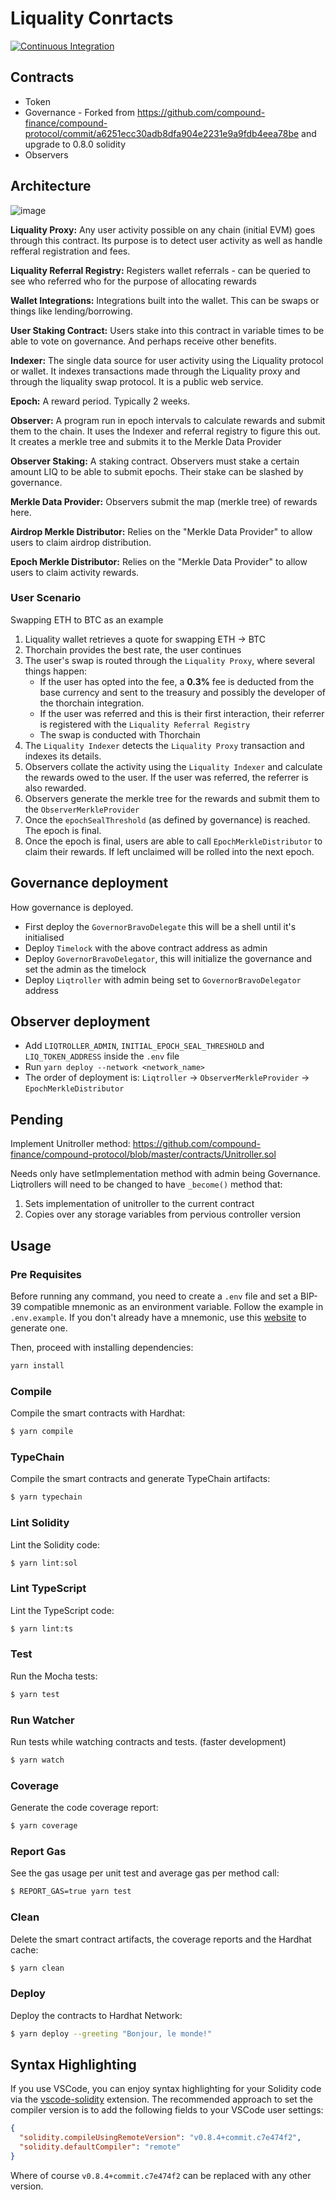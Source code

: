 # Liquality Conrtacts

[![Continuous Integration](https://github.com/liquality/liquality-contracts/actions/workflows/ci.yml/badge.svg?branch=master)](https://github.com/liquality/liquality-contracts/actions/workflows/ci.yml)

## Contracts

- Token
- Governance - Forked from https://github.com/compound-finance/compound-protocol/commit/a6251ecc30adb8dfa904e2231e9a9fdb4eea78be and upgrade to 0.8.0 solidity
- Observers

## Architecture

![image](https://user-images.githubusercontent.com/11529637/152171038-0e42019c-207d-4e1b-9f6e-dbf47f4f65cc.png)

**Liquality Proxy:** Any user activity possible on any chain (initial EVM) goes through this contract. Its purpose is to detect user activity as well as handle refferal registration and fees.

**Liquality Referral Registry:** Registers wallet referrals - can be queried to see who referred who for the purpose of allocating rewards

**Wallet Integrations:** Integrations built into the wallet. This can be swaps or things like lending/borrowing.

**User Staking Contract:** Users stake into this contract in variable times to be able to vote on governance. And perhaps receive other benefits. 

**Indexer:** The single data source for user activity using the Liquality protocol or wallet. It indexes transactions made through the Liquality proxy and through the liquality swap protocol. It is a public web service.

**Epoch:** A reward period. Typically 2 weeks.

**Observer:** A program run in epoch intervals to calculate rewards and submit them to the chain. It uses the Indexer and referral registry to figure this out. It creates a merkle tree and submits it to the Merkle Data Provider

**Observer Staking:** A staking contract. Observers must stake a certain amount LIQ to be able to submit epochs. Their stake can be slashed by governance.

**Merkle Data Provider:** Observers submit the map (merkle tree) of rewards here.

**Airdrop Merkle Distributor:** Relies on the "Merkle Data Provider" to allow users to claim airdrop distribution. 

**Epoch Merkle Distributor:** Relies on the "Merkle Data Provider" to allow users to claim activity rewards.

### User Scenario

Swapping ETH to BTC as an example

1. Liquality wallet retrieves a quote for swapping ETH → BTC
2. Thorchain provides the best rate, the user continues
3. The user's swap is routed through the `Liquality Proxy`, where several things happen:
    - If the user has opted into the fee, a **0.3%** fee is deducted from the base currency and sent to the treasury and possibly the developer of the thorchain integration.
    - If the user was referred and this is their first interaction, their referrer is registered with the `Liquality Referral Registry`
    - The swap is conducted with Thorchain
4. The `Liquality Indexer` detects the `Liquality Proxy` transaction and indexes its details.
5. Observers collate the activity using the `Liquality Indexer` and calculate the rewards owed to the user. If the user was referred, the referrer is also rewarded.
6. Observers generate the merkle tree for the rewards and submit them to the `ObserverMerkleProvider`
7. Once the `epochSealThreshold` (as defined by governance) is reached. The epoch is final.
8. Once the epoch is final, users are able to call `EpochMerkleDistributor` to claim their rewards. If left unclaimed will be rolled into the next epoch.


## Governance deployment

How governance is deployed.

- First deploy the `GovernorBravoDelegate` this will be a shell until it's initialised
- Deploy `Timelock` with the above contract address as admin
- Deploy `GovernorBravoDelegator`, this will initialize the governance and set the admin as the timelock
- Deploy `Liqtroller` with admin being set to `GovernorBravoDelegator` address

## Observer deployment

- Add `LIQTROLLER_ADMIN`, `INITIAL_EPOCH_SEAL_THRESHOLD` and `LIQ_TOKEN_ADDRESS` inside the `.env` file
- Run `yarn deploy --network <network_name>`
- The order of deployment is: `Liqtroller` -> `ObserverMerkleProvider` -> `EpochMerkleDistributor`


## Pending

Implement Unitroller method: https://github.com/compound-finance/compound-protocol/blob/master/contracts/Unitroller.sol

Needs only have setImplementation method with admin being Governance. Liqtrollers will need to be changed to have `_become()` method that:

1. Sets implementation of unitroller to the current contract
2. Copies over any storage variables from pervious controller version

## Usage

### Pre Requisites

Before running any command, you need to create a `.env` file and set a BIP-39 compatible mnemonic as an environment
variable. Follow the example in `.env.example`. If you don't already have a mnemonic, use this [website](https://iancoleman.io/bip39/) to generate one.

Then, proceed with installing dependencies:

```sh
yarn install
```

### Compile

Compile the smart contracts with Hardhat:

```sh
$ yarn compile
```

### TypeChain

Compile the smart contracts and generate TypeChain artifacts:

```sh
$ yarn typechain
```

### Lint Solidity

Lint the Solidity code:

```sh
$ yarn lint:sol
```

### Lint TypeScript

Lint the TypeScript code:

```sh
$ yarn lint:ts
```

### Test

Run the Mocha tests:

```sh
$ yarn test
```

### Run Watcher

Run tests while watching contracts and tests. (faster development)

```sh
$ yarn watch
```

### Coverage

Generate the code coverage report:

```sh
$ yarn coverage
```

### Report Gas

See the gas usage per unit test and average gas per method call:

```sh
$ REPORT_GAS=true yarn test
```

### Clean

Delete the smart contract artifacts, the coverage reports and the Hardhat cache:

```sh
$ yarn clean
```

### Deploy

Deploy the contracts to Hardhat Network:

```sh
$ yarn deploy --greeting "Bonjour, le monde!"
```

## Syntax Highlighting

If you use VSCode, you can enjoy syntax highlighting for your Solidity code via the
[vscode-solidity](https://github.com/juanfranblanco/vscode-solidity) extension. The recommended approach to set the
compiler version is to add the following fields to your VSCode user settings:

```json
{
  "solidity.compileUsingRemoteVersion": "v0.8.4+commit.c7e474f2",
  "solidity.defaultCompiler": "remote"
}
```

Where of course `v0.8.4+commit.c7e474f2` can be replaced with any other version.
